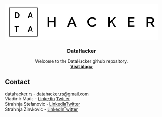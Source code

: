 <!-- PROJECT LOGO -->
<br />
<p align="center">
  <a href="http://datahacker.rs/">
    <img src="datahacker.png" alt="Logo">
  </a>

  <h3 align="center">DataHacker</h3>

  <p align="center">
    Welcome to the DataHacker github repository. 
    <br />
    <a href="http://datahacker.rs/"><strong>Visit blog»</strong></a>
    <br />
  </p>
</p>

<!-- CONTACT -->
## Contact
datahacker.rs - datahacker.rs@gmail.com <br />
Vladimir Matic - [LinkedIn](https://www.linkedin.com/in/vladimirmatic/) [Twitter](https://twitter.com/maticvl)<br />
Strahinja Stefanovic - [LinkedIn](https://www.linkedin.com/in/strahinja-stefanovic-047244175/)[Twitter](https://twitter.com/CaLeSS0)<br />
Strahinja Zinvkovic - [LinkedIn](https://www.linkedin.com/in/strahinja-zivkovic-1a1239167/)[Twitter](https://twitter.com/StrahinjaZivko7)<br />
